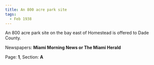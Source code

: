 ```yaml
---  
title: An 800 acre park site  
tags:  
  - Feb 1938  
---  
```

  
An 800 acre park site on the bay east of Homestead is offered to Dade County.  
  
Newspapers: **Miami Morning News or The Miami Herald**  
  
Page: **1**, Section: **A** 
